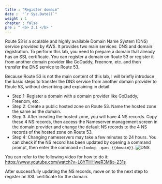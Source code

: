```yaml
---
title : "Register domain"
date :  "`r Sys.Date()`" 
weight : 1 
chapter : false
pre : " <b> 2.1 </b> "
---
```

Route 53 is a scalable and highly available Domain Name System (DNS) service provided by AWS. It provides two main services: DNS and domain registration. To perform this lab, you need to prepare a domain that already has an SSL certificate.
You can register a domain on Route 53 or register it from another domain provider like GoDaddy, Freenom, etc. and then transfer the DNS service to Route 53.

Because Route 53 is not the main content of this lab, I will briefly introduce the basic steps to transfer the DNS service from another domain provider to Route 53, without describing and explaining in detail.
- Step 1: Register a domain with a domain provider like GoDaddy, Freenom, etc.
- Step 2: Create a public hosted zone on Route 53. Name the hosted zone the same as the domain.
- Step 3: After creating the hosted zone, you will have 4 NS records. Copy these 4 NS records, then access the Nameserver management screen in the domain provider and change the default NS records to the 4 NS records of the hosted zone on Route 53.
- Step 4: Changing nameservers may take a few minutes to 24 hours. You can check if the NS record has been updated by opening a command prompt, then enter the command `nslookup -q=ns {{domain}}`.
![DNS](/images/2.prerequisite/031-nslookup.png)

You can refer to the following video for how to do it: https://www.youtube.com/watch?v=L8YTHHweR3M&t=231s 

After successfully updating the NS records, move on to the next step to register an SSL certificate for the domain.

